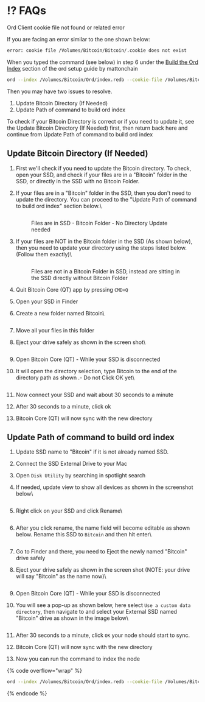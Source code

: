 # ⁉️ FAQs

Ord Client cookie file not found or related error

If you are facing an error similar to the one shown below:

```bash
error: cookie file /Volumes/Bitcoin/Bitcoin/.cookie does not exist
```

When you typed the command (see below) in step 6 under the [Build the Ord Index](https://mattonchain.github.io/notes-on-a-chain/ord-setup.html#build-the-ord-index)  section of the ord setup guide by mattonchain

```bash
ord --index /Volumes/Bitcoin/Ord/index.redb --cookie-file /Volumes/Bitcoin/Bitcoin/.cookie index
```

Then you may have two issues to resolve.&#x20;

1. Update Bitcoin Directory (If Needed)
2. Update Path of command to build ord index

To check if your Bitcoin Directory is correct or if you need to update it, see the Update Bitcoin Directory (If Needed) first, then return back here and continue from Update Path of command to build ord index

## Update Bitcoin Directory (If Needed)

1. First we'll check if you need to update the Bitcoin directory. To check, open your SSD, and check if your files are in a "Bitcoin" folder in the SSD, or directly in the SSD with no Bitcoin Folder.
2.  If your files are in a "Bitcoin" folder in the SSD, then you don't need to update the directory. You can proceed to the "Update Path of command to build ord index" section below.\


    <figure><img src="../.gitbook/assets/image (21).png" alt=""><figcaption><p>Files are in SSD - Bitcoin Folder - No Directory Update needed</p></figcaption></figure>


3.  If your files are NOT in the Bitcoin folder in the SSD (As shown below), then you need to update your directory using the steps listed below. (Follow them exactly)\


    <figure><img src="../.gitbook/assets/image (22).png" alt=""><figcaption><p>Files are not in a Bitcoin Folder in SSD, instead are sitting in the SSD directly without Bitcoin Folder</p></figcaption></figure>


4. Quit Bitcoin Core (QT) app by pressing `CMD+Q`
5. Open your SSD in Finder
6.  Create a new folder named Bitcoin\


    <figure><img src="../.gitbook/assets/image (23).png" alt=""><figcaption></figcaption></figure>
7. Move all your files in this folder
8.  Eject your drive safely as shown in the screen shot\


    <figure><img src="../.gitbook/assets/image (25).png" alt=""><figcaption></figcaption></figure>
9. Open Bitcoin Core (QT) - While your SSD is disconnected
10. It will open the directory selection, type Bitcoin to the end of the directory path as shown .- Do not Click OK yet\


    <figure><img src="../.gitbook/assets/image (26).png" alt=""><figcaption></figcaption></figure>
11. Now connect your SSD and wait about 30 seconds to a minute
12. After 30 seconds to a minute, click ok
13. Bitcoin Core (QT) will now sync with the new directory

## Update Path of command to build ord index

1. Update SSD name to "Bitcoin" if it is not already named SSD.&#x20;
2. Connect the SSD External Drive to your Mac
3. Open `Disk Utility` by searching in spotlight search
4.  If needed, update view to show all devices as shown in the screenshot below\


    <figure><img src="../.gitbook/assets/image.png" alt=""><figcaption></figcaption></figure>
5.  Right click on your SSD and click Rename\


    <figure><img src="../.gitbook/assets/image (29).png" alt=""><figcaption></figcaption></figure>
6.  After you click rename, the name field will become editable as shown below. Rename this SSD to `Bitcoin` and then hit enter\


    <figure><img src="../.gitbook/assets/image (30).png" alt=""><figcaption></figcaption></figure>
7. Go to Finder and there, you need to Eject the newly named "Bitcoin" drive safely
8.  Eject your drive safely as shown in the screen shot (NOTE: your drive will say "Bitcoin" as the name now)\


    <figure><img src="../.gitbook/assets/image (25).png" alt=""><figcaption></figcaption></figure>
9. Open Bitcoin Core (QT) - While your SSD is disconnected
10. You will see a pop-up as shown below, here select `Use a custom data directory`, then navigate to and select your External SSD named "Bitcoin" drive as shown in the image below\


    <figure><img src="../.gitbook/assets/image (31).png" alt=""><figcaption></figcaption></figure>
11. After 30 seconds to a minute, click `OK` your node should start to sync.&#x20;
12. Bitcoin Core (QT) will now sync with the new directory
13. Now you can run the command to index the node

{% code overflow="wrap" %}
```bash
ord --index /Volumes/Bitcoin/Ord/index.redb --cookie-file /Volumes/Bitcoin/Bitcoin/.cookie index update
```
{% endcode %}
